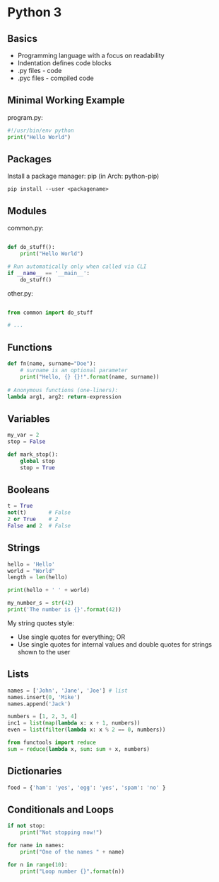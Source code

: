 # Python 3

## Basics

- Programming language with a focus on readability
- Indentation defines code blocks
- .py files - code
- .pyc files - compiled code

## Minimal Working Example

program.py:
```python
#!/usr/bin/env python
print("Hello World")
```

## Packages

Install a package manager: pip (in Arch: python-pip)

`pip install --user <packagename>`

## Modules
common.py:
```python

def do_stuff():
    print("Hello World")

# Run automatically only when called via CLI
if __name__ == '__main__':
    do_stuff()
```

other.py:
```python

from common import do_stuff

# ...
```

## Functions
```python
def fn(name, surname="Doe"):
    # surname is an optional parameter
    print("Hello, {} {}!".format(name, surname))
    
# Anonymous functions (one-liners):
lambda arg1, arg2: return-expression
```

## Variables
```python
my_var = 2
stop = False

def mark_stop():
    global stop
    stop = True
```

## Booleans
```python
t = True
not(t)       # False
2 or True    # 2
False and 2  # False
```

## Strings
```python
hello = 'Hello'
world = "World"
length = len(hello)

print(hello + ' ' + world)

my_number_s = str(42)
print('The number is {}'.format(42))
```

My string quotes style:
- Use single quotes for everything; OR
- Use single quotes for internal values and double quotes for strings shown to the user

## Lists
```python
names = ['John', 'Jane', 'Joe'] # list
names.insert(0, 'Mike')
names.append('Jack')

numbers = [1, 2, 3, 4]
inc1 = list(map(lambda x: x + 1, numbers))
even = list(filter(lambda x: x % 2 == 0, numbers))

from functools import reduce
sum = reduce(lambda x, sum: sum + x, numbers)
```

## Dictionaries
```python
food = {'ham': 'yes', 'egg': 'yes', 'spam': 'no' }
```

## Conditionals and Loops
```python
if not stop:
    print("Not stopping now!")

for name in names:
    print("One of the names " + name)

for n in range(10):
    print("Loop number {}".format(n))
```

